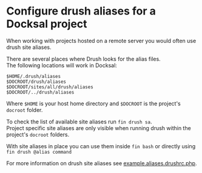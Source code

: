 # Configure drush aliases for a Docksal project

When working with projects hosted on a remote server you would often use drush site aliases.

There are several places where Drush looks for the alias files.  
The following locations will work in Docksal:

```
$HOME/.drush/aliases
$DOCROOT/drush/aliases
$DOCROOT/sites/all/drush/aliases
$DOCROOT/../drush/aliases
```

Where `$HOME` is your host home directory and `$DOCROOT` is the project's `docroot` folder.

To check the list of available site aliases run `fin drush sa`.  
Project specific site aliases are only visible when running drush within the project's `docroot` folders.

With site aliases in place you can use them inside `fin bash` or directly using `fin drush @alias command`

For more information on drush site aliases see [example.aliases.drushrc.php](https://github.com/drush-ops/drush/blob/master/examples/example.aliases.drushrc.php).
